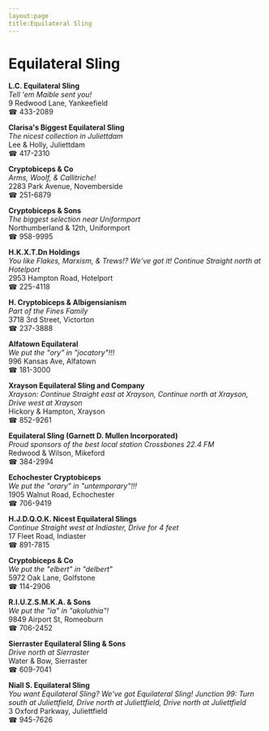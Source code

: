 ```yaml
---
layout:page
title:Equilateral Sling
---
```

# Equilateral Sling

**L.C. Equilateral Sling**  
_Tell 'em Maible sent you!_  
9 Redwood Lane, Yankeefield  
☎ 433-2089



**Clarisa's Biggest Equilateral Sling**  
_The nicest collection in Juliettdam_  
Lee & Holly, Juliettdam  
☎ 417-2310



**Cryptobiceps & Co**  
_Arms, Woolf, & Callitriche!_  
2283 Park Avenue, Novemberside  
☎ 251-6879



**Cryptobiceps & Sons**  
_The biggest selection near Uniformport_  
Northumberland & 12th, Uniformport  
☎ 958-9995



**H.K.X.T.Dn Holdings**  
_You like Flakes, Marxism, & Trews!? We've got it! 
Continue Straight north at Hotelport_  
2953 Hampton Road, Hotelport  
☎ 225-4118



**H. Cryptobiceps & Albigensianism**  
_Part of the Fines Family_  
3718 3rd Street, Victorton  
☎ 237-3888



**Alfatown Equilateral**  
_We put the "ory" in "jocatory"!!!_  
996 Kansas Ave, Alfatown  
☎ 181-3000



**Xrayson Equilateral Sling and Company**  
_Xrayson: Continue Straight east at Xrayson, Continue north at Xrayson, Drive west at Xrayson_  
Hickory & Hampton, Xrayson  
☎ 852-9261



**Equilateral Sling (Garnett D. Mullen Incorporated)**  
_Proud sponsors of the best local station Crossbones 22.4 FM_  
Redwood & Wilson, Mikeford  
☎ 384-2994



**Echochester Cryptobiceps**  
_We put the "orary" in "untemporary"!!!_  
1905 Walnut Road, Echochester  
☎ 706-9419



**H.J.D.Q.O.K. Nicest Equilateral Slings**  
_Continue Straight west at Indiaster, Drive for 4 feet_  
17 Fleet Road, Indiaster  
☎ 891-7815



**Cryptobiceps & Co**  
_We put the "elbert" in "delbert"_  
5972 Oak Lane, Golfstone  
☎ 114-2906



**R.I.U.Z.S.M.K.A. & Sons**  
_We put the "ia" in "akoluthia"!_  
9849 Airport St, Romeoburn  
☎ 706-2452



**Sierraster Equilateral Sling & Sons**  
_Drive north at Sierraster_  
Water & Bow, Sierraster  
☎ 609-7041



**Niall S. Equilateral Sling**  
_You want Equilateral Sling? We've got Equilateral Sling! 
Junction 99: Turn south at Juliettfield, Drive north at Juliettfield, Drive north at Juliettfield_  
3 Oxford Parkway, Juliettfield  
☎ 945-7626



